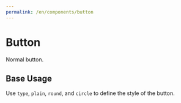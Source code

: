 ```yaml
---
permalink: /en/components/button
---
```


# Button

Normal button.

## Base Usage

Use `type`, `plain`, `round`, and `circle` to define the style of the button.

<demo src="../__demos__/basic.vue"></demo>
